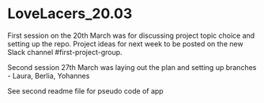 # LoveLacers_20.03
First session on the 20th March was for discussing project topic choice and setting up the repo. Project ideas for next week to be posted on the new Slack channel #first-project-group. 

Second session 27th March was laying out the plan and setting up branches - Laura, Berlia, Yohannes

See second readme file for pseudo code of app
